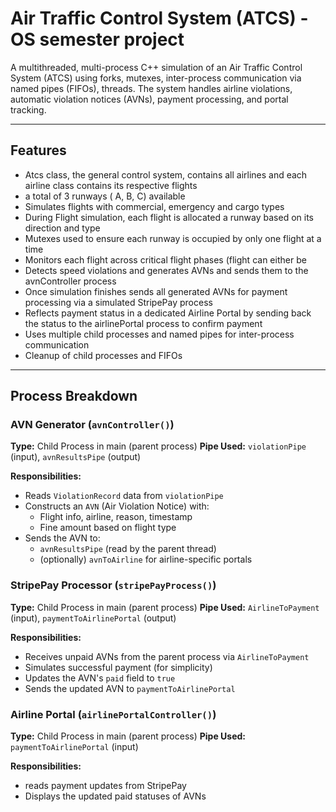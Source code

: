 # Air Traffic Control System (ATCS) - OS semester project

A multithreaded, multi-process C++ simulation of an Air Traffic Control System (ATCS) using forks, mutexes, inter-process communication via named pipes (FIFOs), threads. The system handles airline violations, automatic violation notices (AVNs), payment processing, and portal tracking.

---

##  Features

- Atcs class, the general control system, contains all airlines and each airline class contains its respective flights
- a total of 3 runways ( A, B, C) available
- Simulates flights with commercial, emergency and cargo types 
- During Flight simulation, each flight is allocated a runway based on its direction and type
- Mutexes used to ensure each runway is occupied by only one flight at a time
- Monitors each flight across critical flight phases (flight can either be 
- Detects speed violations and generates AVNs and sends them to the avnController process
- Once simulation finishes sends all generated AVNs for payment processing via a simulated StripePay process
- Reflects payment status in a dedicated Airline Portal by sending back the status to the airlinePortal process to confirm payment
- Uses multiple child processes and named pipes for inter-process communication
- Cleanup of child processes and FIFOs

---
## Process Breakdown

### AVN Generator (`avnController()`)

**Type:** Child Process in main (parent process) 
**Pipe Used:** `violationPipe` (input), `avnResultsPipe` (output)

**Responsibilities:**
- Reads `ViolationRecord` data from `violationPipe`
- Constructs an `AVN` (Air Violation Notice) with:
  - Flight info, airline, reason, timestamp
  - Fine amount based on flight type 
- Sends the AVN to:
  - `avnResultsPipe` (read by the parent thread)
  - (optionally) `avnToAirline` for airline-specific portals

### StripePay Processor (`stripePayProcess()`)

**Type:** Child Process in main (parent process)
**Pipe Used:** `AirlineToPayment` (input), `paymentToAirlinePortal` (output)

**Responsibilities:**
- Receives unpaid AVNs from the parent process via `AirlineToPayment`
- Simulates successful payment (for simplicity)
- Updates the AVN's `paid` field to `true`
- Sends the updated AVN to `paymentToAirlinePortal`

### Airline Portal (`airlinePortalController()`)

**Type:** Child Process in main (parent process)
**Pipe Used:** `paymentToAirlinePortal` (input)

**Responsibilities:**
- reads payment updates from StripePay
- Displays the updated paid statuses of AVNs 
